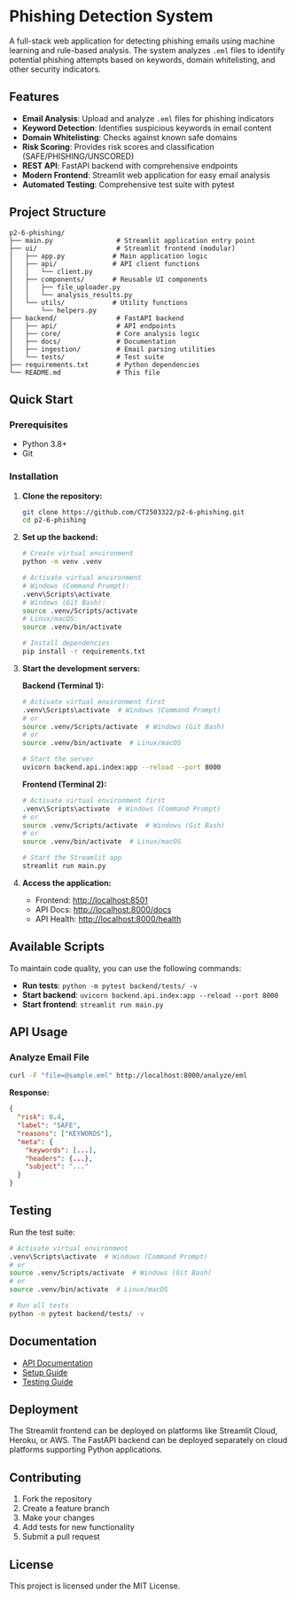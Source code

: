 # Phishing Detection System

A full-stack web application for detecting phishing emails using machine learning and rule-based analysis. The system analyzes `.eml` files to identify potential phishing attempts based on keywords, domain whitelisting, and other security indicators.

## Features

- **Email Analysis**: Upload and analyze `.eml` files for phishing indicators
- **Keyword Detection**: Identifies suspicious keywords in email content
- **Domain Whitelisting**: Checks against known safe domains
- **Risk Scoring**: Provides risk scores and classification (SAFE/PHISHING/UNSCORED)
- **REST API**: FastAPI backend with comprehensive endpoints
- **Modern Frontend**: Streamlit web application for easy email analysis
- **Automated Testing**: Comprehensive test suite with pytest

## Project Structure

```
p2-6-phishing/
├── main.py                # Streamlit application entry point
├── ui/                    # Streamlit frontend (modular)
│   ├── app.py            # Main application logic
│   ├── api/              # API client functions
│   │   └── client.py
│   ├── components/       # Reusable UI components
│   │   ├── file_uploader.py
│   │   └── analysis_results.py
│   └── utils/            # Utility functions
│       └── helpers.py
├── backend/               # FastAPI backend
│   ├── api/               # API endpoints
│   ├── core/              # Core analysis logic
│   ├── docs/              # Documentation
│   ├── ingestion/         # Email parsing utilities
│   └── tests/             # Test suite
├── requirements.txt       # Python dependencies
└── README.md              # This file
```

## Quick Start

### Prerequisites

- Python 3.8+
- Git

### Installation

1. **Clone the repository:**

   ```bash
   git clone https://github.com/CT2503322/p2-6-phishing.git
   cd p2-6-phishing
   ```

2. **Set up the backend:**

   ```bash
   # Create virtual environment
   python -m venv .venv

   # Activate virtual environment
   # Windows (Command Prompt):
   .venv\Scripts\activate
   # Windows (Git Bash):
   source .venv/Scripts/activate
   # Linux/macOS:
   source .venv/bin/activate

   # Install dependencies
   pip install -r requirements.txt
   ```

3. **Start the development servers:**

   **Backend (Terminal 1):**

   ```bash
   # Activate virtual environment first
   .venv\Scripts\activate  # Windows (Command Prompt)
   # or
   source .venv/Scripts/activate  # Windows (Git Bash)
   # or
   source .venv/bin/activate  # Linux/macOS

   # Start the server
   uvicorn backend.api.index:app --reload --port 8000
   ```

   **Frontend (Terminal 2):**

   ```bash
   # Activate virtual environment first
   .venv\Scripts\activate  # Windows (Command Prompt)
   # or
   source .venv/Scripts/activate  # Windows (Git Bash)
   # or
   source .venv/bin/activate  # Linux/macOS

   # Start the Streamlit app
   streamlit run main.py
   ```

4. **Access the application:**
   - Frontend: [http://localhost:8501](http://localhost:8501)
   - API Docs: [http://localhost:8000/docs](http://localhost:8000/docs)
   - API Health: [http://localhost:8000/health](http://localhost:8000/health)

## Available Scripts

To maintain code quality, you can use the following commands:

- **Run tests**: `python -m pytest backend/tests/ -v`
- **Start backend**: `uvicorn backend.api.index:app --reload --port 8000`
- **Start frontend**: `streamlit run main.py`

## API Usage

### Analyze Email File

```bash
curl -F "file=@sample.eml" http://localhost:8000/analyze/eml
```

**Response:**

```json
{
  "risk": 0.4,
  "label": "SAFE",
  "reasons": ["KEYWORDS"],
  "meta": {
    "keywords": [...],
    "headers": {...},
    "subject": "..."
  }
}
```

## Testing

Run the test suite:

```bash
# Activate virtual environment
.venv\Scripts\activate  # Windows (Command Prompt)
# or
source .venv/Scripts/activate  # Windows (Git Bash)
# or
source .venv/bin/activate  # Linux/macOS

# Run all tests
python -m pytest backend/tests/ -v
```

## Documentation

- [API Documentation](backend/docs/API.md)
- [Setup Guide](backend/docs/SETUP.md)
- [Testing Guide](backend/docs/TESTING.md)

## Deployment

The Streamlit frontend can be deployed on platforms like Streamlit Cloud, Heroku, or AWS. The FastAPI backend can be deployed separately on cloud platforms supporting Python applications.

## Contributing

1. Fork the repository
2. Create a feature branch
3. Make your changes
4. Add tests for new functionality
5. Submit a pull request

## License

This project is licensed under the MIT License.
